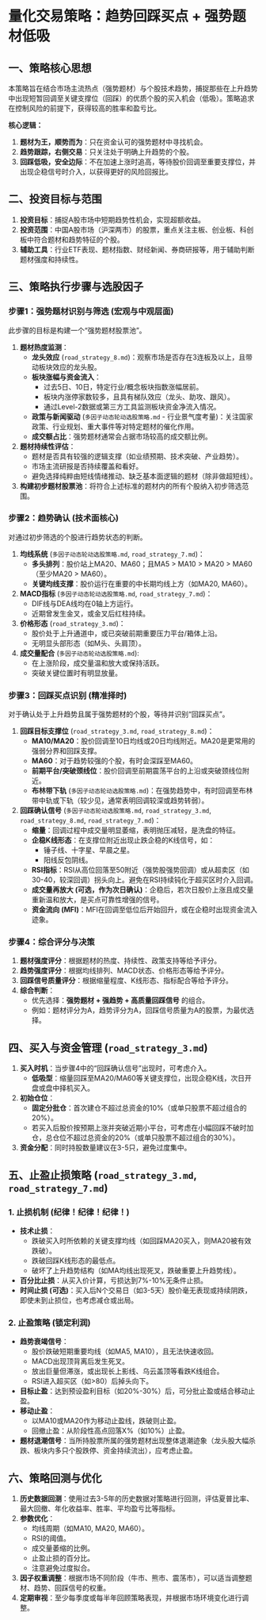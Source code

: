 # 量化交易策略：趋势回踩买点 + 强势题材低吸

## 一、策略核心思想

本策略旨在结合市场主流热点（强势题材）与个股技术趋势，捕捉那些在上升趋势中出现短暂回调至关键支撑位（回踩）的优质个股的买入机会（低吸）。策略追求在控制风险的前提下，获得较高的胜率和盈亏比。

**核心逻辑：**
1.  **题材为王，顺势而为**：只在资金认可的强势题材中寻找机会。
2.  **趋势跟踪，右侧交易**：只关注处于明确上升趋势的个股。
3.  **回踩低吸，安全边际**：不在加速上涨时追高，等待股价回调至重要支撑位，并出现企稳信号时介入，以获得更好的风险回报比。

## 二、投资目标与范围

1.  **投资目标**：捕捉A股市场中短期趋势性机会，实现超额收益。
2.  **投资范围**：中国A股市场（沪深两市）的股票，重点关注主板、创业板、科创板中符合题材和趋势特征的个股。
3.  **辅助工具**：行业ETF表现、题材指数、财经新闻、券商研报等，用于辅助判断题材强度和持续性。

## 三、策略执行步骤与选股因子

### 步骤1：强势题材识别与筛选 (宏观与中观层面)

此步骤的目标是构建一个“强势题材股票池”。

1.  **题材热度监测**：
    *   **龙头效应** (`road_strategy_8.md`)：观察市场是否存在3连板及以上，且带动板块效应的龙头股。
    *   **板块涨幅与资金流入**：
        *   过去5日、10日，特定行业/概念板块指数涨幅居前。
        *   板块内涨停家数较多，且具有梯队效应（龙头、助攻、跟风）。
        *   通过Level-2数据或第三方工具监测板块资金净流入情况。
    *   **政策与新闻驱动** (`多因子动态轮动选股策略.md` - 行业景气度考量)：关注国家政策、行业规划、重大事件等对特定题材的催化作用。
    *   **成交额占比**：强势题材通常会占据市场较高的成交额比例。
2.  **题材持续性评估**：
    *   题材是否具有较强的逻辑支撑（如业绩预期、技术突破、产业趋势）。
    *   市场主流研报是否持续覆盖和看好。
    *   避免选择纯粹由短线情绪推动、缺乏基本面逻辑的题材（除非做超短线）。
3.  **构建初步题材股票池**：将符合上述标准的题材内的所有个股纳入初步筛选范围。

### 步骤2：趋势确认 (技术面核心)

对通过初步筛选的个股进行趋势状态的判断。

1.  **均线系统** (`多因子动态轮动选股策略.md`, `road_strategy_7.md`)：
    *   **多头排列**：股价站上MA20、MA60；且MA5 > MA10 > MA20 > MA60（至少MA20 > MA60）。
    *   **关键均线支撑**：股价运行在重要的中长期均线上方（如MA20, MA60）。
2.  **MACD指标** (`多因子动态轮动选股策略.md`, `road_strategy_7.md`)：
    *   DIF线与DEA线均在0轴上方运行。
    *   近期曾发生金叉，或金叉后红柱持续。
3.  **价格形态** (`road_strategy_3.md`)：
    *   股价处于上升通道中，或已突破前期重要压力平台/箱体上沿。
    *   无明显头部形态（如M头、头肩顶）。
4.  **成交量配合** (`多因子动态轮动选股策略.md`):
    *   在上涨阶段，成交量温和放大或保持活跃。
    *   突破关键位置时有明显放量。

### 步骤3：回踩买点识别 (精准择时)

对于确认处于上升趋势且属于强势题材的个股，等待并识别“回踩买点”。

1.  **回踩目标支撑位** (`road_strategy_3.md`, `road_strategy_8.md`)：
    *   **MA10/MA20**：股价回调至10日均线或20日均线附近。MA20是更常用的强弱分界和回踩支撑。
    *   **MA60**：对于趋势较强的个股，有时会深踩至MA60。
    *   **前期平台/突破颈线位**：股价回调至前期震荡平台的上沿或突破颈线位附近。
    *   **布林带下轨** (`多因子动态轮动选股策略.md`)：在强势趋势中，有时回调至布林带中轨或下轨（较少见，通常表明回调较深或趋势转弱）。
2.  **回踩确认信号** (`多因子动态轮动选股策略.md`, `road_strategy_3.md`, `road_strategy_8.md`, `road_strategy_7.md`)：
    *   **缩量**：回调过程中成交量明显萎缩，表明抛压减轻，是洗盘的特征。
    *   **企稳K线形态**：在支撑位附近出现止跌企稳的K线信号，如：
        *   锤子线、十字星、早晨之星。
        *   阳线反包阴线。
    *   **RSI指标**：RSI从高位回落至50附近（强势股强势回调）或从超卖区（如30-40，较深回调）拐头向上。避免在RSI持续钝化于超买区时介入回调。
    *   **成交量再放大 (可选，作为次日确认)**：企稳后，若次日股价上涨且成交量重新温和放大，是买点可靠性增强的信号。
    *   **资金流向 (MFI)**：MFI在回调至低位后开始回升，或在企稳时出现资金流入迹象。

### 步骤4：综合评分与决策

1.  **题材强度评分**：根据题材的热度、持续性、政策支持等给予评分。
2.  **趋势强度评分**：根据均线排列、MACD状态、价格形态等给予评分。
3.  **回踩信号质量评分**：根据缩量程度、K线形态、指标配合等给予评分。
4.  **综合判断**：
    *   优先选择：**强势题材 + 强趋势 + 高质量回踩信号** 的组合。
    *   例如：题材评分为A，趋势评分为A，回踩信号质量为A的股票，为最优选择。

## 四、买入与资金管理 (`road_strategy_3.md`)

1.  **买入时机**：当步骤4中的“回踩确认信号”出现时，可考虑介入。
    *   **低吸型**：缩量回踩至MA20/MA60等关键支撑位，出现企稳K线，次日开盘或盘中择机买入。
2.  **初始仓位**：
    *   **固定分批仓**：首次建仓不超过总资金的10%（或单只股票不超过组合的20%）。
    *   若买入后股价按预期上涨并突破近期小平台，可考虑在小幅回踩不破时加仓，总仓位不超过总资金的20%（或单只股票不超过组合的30%）。
3.  **资金分配**：同时持股数量建议在3-5只，避免过度集中。

## 五、止盈止损策略 (`road_strategy_3.md`, `road_strategy_7.md`)

### 1. 止损机制 (纪律！纪律！纪律！)

*   **技术止损**：
    *   跌破买入时所依赖的关键支撑均线（如回踩MA20买入，则MA20被有效跌破）。
    *   跌破回踩K线形态的最低点。
    *   破坏了上升趋势结构（如MA均线出现死叉，跌破重要上升趋势线）。
*   **百分比止损**：从买入价计算，亏损达到7%-10%无条件止损。
*   **时间止损 (可选)**：买入后N个交易日（如3-5天）股价毫无表现或持续阴跌，即使未到止损位，也考虑减仓或出局。

### 2. 止盈策略 (锁定利润)

*   **趋势衰竭信号**：
    *   股价跌破短期重要均线（如MA5, MA10），且无法快速收回。
    *   MACD出现顶背离后发生死叉。
    *   放出巨量但滞涨，或出现长上影线、乌云盖顶等看跌K线组合。
    *   RSI进入超买区（如>80）后掉头向下。
*   **目标止盈**：达到预设盈利目标（如20%-30%）后，可分批止盈或结合移动止盈。
*   **移动止盈**：
    *   以MA10或MA20作为移动止盈线，跌破则止盈。
    *   回撤止盈：从阶段性高点回落X%（如10%）止盈。
*   **题材退潮信号**：当所持股票所属的强势题材出现整体退潮迹象（龙头股大幅杀跌、板块内多只个股跌停、资金持续流出），应考虑止盈。

## 六、策略回测与优化

1.  **历史数据回测**：使用过去3-5年的历史数据对策略进行回测，评估夏普比率、最大回撤、年化收益率、胜率、平均盈亏比等指标。
2.  **参数优化**：
    *   均线周期（如MA10, MA20, MA60）。
    *   RSI的阈值。
    *   成交量萎缩的比例。
    *   止盈止损的百分比。
    *   注意避免过度拟合。
3.  **因子权重调整**：根据市场不同阶段（牛市、熊市、震荡市），可以适当调整题材、趋势、回踩信号的权重。
4.  **定期审视**：至少每季度或每半年回顾策略表现，并根据市场环境变化进行调整。


